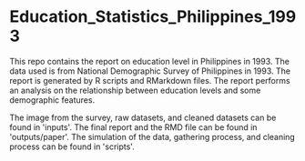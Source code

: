 # Education_Statistics_Philippines_1993

This repo contains the report on education level in Philippines in 1993. The data used is from National Demographic Survey of Philippines in 1993. The report is generated by R scripts and RMarkdown files. The report performs an analysis on the relationship between education levels and some demographic features. 

The image from the survey, raw datasets, and cleaned datasets can be found in 'inputs'. The final report and the RMD file can be found in 'outputs/paper'. The simulation of the data, gathering process, and cleaning process can be found in 'scripts'.
